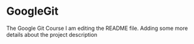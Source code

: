 # GoogleGit
The Google Git Course
I am editing the README file. Adding some more details about the project description
